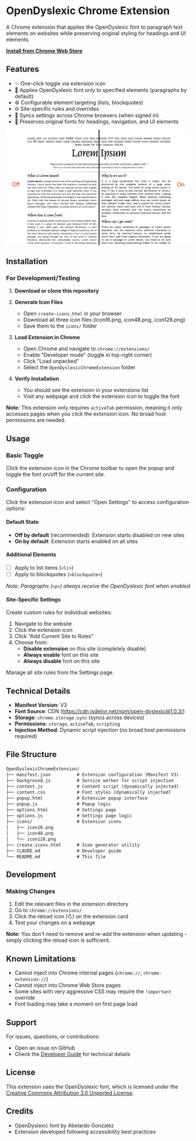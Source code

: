# OpenDyslexic Chrome Extension

A Chrome extension that applies the OpenDyslexic font to paragraph text elements on websites while preserving original styling for headings and UI elements.

**[Install from Chrome Web Store](https://chromewebstore.google.com/detail/opendyslexic-font-toggle/agceondhhepedllcileeclncgnabimmg)**

## Features

- ✨ One-click toggle via extension icon
- 🎯 Applies OpenDyslexic font only to specified elements (paragraphs by default)
- ⚙️ Configurable element targeting (lists, blockquotes)
- 🌐 Site-specific rules and overrides
- 💾 Syncs settings across Chrome browsers (when signed in)
- 🎨 Preserves original fonts for headings, navigation, and UI elements

<p align="center"><img src="screenshots/lorem-ipsum.png" alt="lorem-ipsum"/></p>

## Installation

### For Development/Testing

1. **Download or clone this repository**

2. **Generate Icon Files**
   - Open `create-icons.html` in your browser
   - Download all three icon files (icon16.png, icon48.png, icon128.png)
   - Save them to the `icons/` folder

3. **Load Extension in Chrome**
   - Open Chrome and navigate to `chrome://extensions/`
   - Enable "Developer mode" (toggle in top-right corner)
   - Click "Load unpacked"
   - Select the `OpenDyslexicChromeExtension` folder

4. **Verify Installation**
   - You should see the extension in your extensions list
   - Visit any webpage and click the extension icon to toggle the font

**Note:** This extension only requires `activeTab` permission, meaning it only accesses pages when you click the extension icon. No broad host permissions are needed.

## Usage

### Basic Toggle

Click the extension icon in the Chrome toolbar to open the popup and toggle the font on/off for the current site.

### Configuration

Click the extension icon and select "Open Settings" to access configuration options:

#### Default State

- **Off by default** (recommended): Extension starts disabled on new sites
- **On by default**: Extension starts enabled on all sites

#### Additional Elements

- [ ] Apply to list items (`<li>`)
- [ ] Apply to blockquotes (`<blockquote>`)

*Note: Paragraphs (`<p>`) always receive the OpenDyslexic font when enabled*

#### Site-Specific Settings

Create custom rules for individual websites:

1. Navigate to the website
2. Click the extension icon
3. Click "Add Current Site to Rules"
4. Choose from:
   - **Disable extension** on this site (completely disable)
   - **Always enable** font on this site
   - **Always disable** font on this site

Manage all site rules from the Settings page.

## Technical Details

- **Manifest Version**: V3
- **Font Source**: CDN (<https://cdn.jsdelivr.net/npm/open-dyslexic@1.0.3/>)
- **Storage**: `chrome.storage.sync` (syncs across devices)
- **Permissions**: `storage`, `activeTab`, `scripting`
- **Injection Method**: Dynamic script injection (no broad host permissions required)

## File Structure

```
OpenDyslexicChromeExtension/
├── manifest.json          # Extension configuration (Manifest V3)
├── background.js          # Service worker for script injection
├── content.js             # Content script (dynamically injected)
├── content.css            # Font styles (dynamically injected)
├── popup.html             # Extension popup interface
├── popup.js               # Popup logic
├── options.html           # Settings page
├── options.js             # Settings page logic
├── icons/                 # Extension icons
│   ├── icon16.png
│   ├── icon48.png
│   └── icon128.png
├── create-icons.html      # Icon generator utility
├── CLAUDE.md              # Developer guide
└── README.md              # This file
```

## Development

### Making Changes

1. Edit the relevant files in the extension directory
2. Go to `chrome://extensions/`
3. Click the reload icon (↻) on the extension card
4. Test your changes on a webpage

**Note:** You don't need to remove and re-add the extension when updating - simply clicking the reload icon is sufficient.

## Known Limitations

- Cannot inject into Chrome internal pages (`chrome://`, `chrome-extension://`)
- Cannot inject into Chrome Web Store pages
- Some sites with very aggressive CSS may require the `!important` override
- Font loading may take a moment on first page load

## Support

For issues, questions, or contributions:

- Open an issue on GitHub
- Check the [Developer Guide](CLAUDE.md) for technical details

## License

This extension uses the OpenDyslexic font, which is licensed under the [Creative Commons Attribution 3.0 Unported License](https://creativecommons.org/licenses/by/3.0/).

## Credits

- OpenDyslexic font by Abelardo Gonzalez
- Extension developed following accessibility best practices
